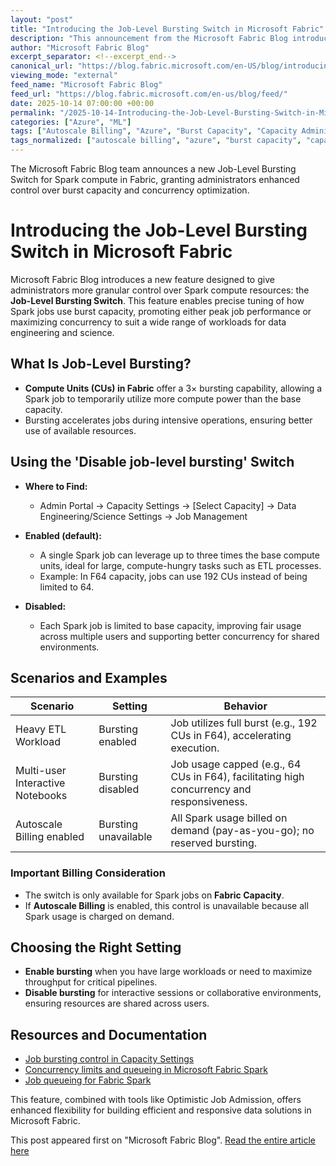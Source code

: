 ```yaml
---
layout: "post"
title: "Introducing the Job-Level Bursting Switch in Microsoft Fabric"
description: "This announcement from the Microsoft Fabric Blog introduces the Job-Level Bursting Switch, a new feature allowing administrators to control how Spark jobs utilize burst capacity in Microsoft Fabric. The switch helps balance peak job performance and high concurrency, adapting to various data engineering and data science workloads. It outlines configuration scenarios, billing considerations, and provides direct links to documentation for effective Spark resource management."
author: "Microsoft Fabric Blog"
excerpt_separator: <!--excerpt_end-->
canonical_url: "https://blog.fabric.microsoft.com/en-US/blog/introducing-the-job-level-bursting-switch-in-microsoft-fabric/"
viewing_mode: "external"
feed_name: "Microsoft Fabric Blog"
feed_url: "https://blog.fabric.microsoft.com/en-us/blog/feed/"
date: 2025-10-14 07:00:00 +00:00
permalink: "/2025-10-14-Introducing-the-Job-Level-Bursting-Switch-in-Microsoft-Fabric.html"
categories: ["Azure", "ML"]
tags: ["Autoscale Billing", "Azure", "Burst Capacity", "Capacity Administrator", "Compute Units", "Concurrency", "Data Engineering", "Data Science", "ETL Workloads", "Fabric Capacity", "Interactive Notebooks", "Job Level Bursting", "Microsoft Fabric", "ML", "News", "Performance Optimization", "Resource Management", "Spark"]
tags_normalized: ["autoscale billing", "azure", "burst capacity", "capacity administrator", "compute units", "concurrency", "data engineering", "data science", "etl workloads", "fabric capacity", "interactive notebooks", "job level bursting", "microsoft fabric", "ml", "news", "performance optimization", "resource management", "spark"]
---
```


The Microsoft Fabric Blog team announces a new Job-Level Bursting Switch for Spark compute in Fabric, granting administrators enhanced control over burst capacity and concurrency optimization.<!--excerpt_end-->

# Introducing the Job-Level Bursting Switch in Microsoft Fabric

Microsoft Fabric Blog introduces a new feature designed to give administrators more granular control over Spark compute resources: the **Job-Level Bursting Switch**. This feature enables precise tuning of how Spark jobs use burst capacity, promoting either peak job performance or maximizing concurrency to suit a wide range of workloads for data engineering and science.

## What Is Job-Level Bursting?

- **Compute Units (CUs) in Fabric** offer a 3× bursting capability, allowing a Spark job to temporarily utilize more compute power than the base capacity.
- Bursting accelerates jobs during intensive operations, ensuring better use of available resources.

## Using the 'Disable job-level bursting' Switch

- **Where to Find:**
  - Admin Portal → Capacity Settings → [Select Capacity] → Data Engineering/Science Settings → Job Management

- **Enabled (default):**
  - A single Spark job can leverage up to three times the base compute units, ideal for large, compute-hungry tasks such as ETL processes.
  - Example: In F64 capacity, jobs can use 192 CUs instead of being limited to 64.
- **Disabled:**
  - Each Spark job is limited to base capacity, improving fair usage across multiple users and supporting better concurrency for shared environments.

## Scenarios and Examples

| Scenario                        | Setting             | Behavior                                                                                  |
|----------------------------------|---------------------|-------------------------------------------------------------------------------------------|
| Heavy ETL Workload               | Bursting enabled    | Job utilizes full burst (e.g., 192 CUs in F64), accelerating execution.                   |
| Multi-user Interactive Notebooks | Bursting disabled   | Job usage capped (e.g., 64 CUs in F64), facilitating high concurrency and responsiveness. |
| Autoscale Billing enabled        | Bursting unavailable| All Spark usage billed on demand (pay-as-you-go); no reserved bursting.                   |

### Important Billing Consideration

- The switch is only available for Spark jobs on **Fabric Capacity**.
- If **Autoscale Billing** is enabled, this control is unavailable because all Spark usage is charged on demand.

## Choosing the Right Setting

- **Enable bursting** when you have large workloads or need to maximize throughput for critical pipelines.
- **Disable bursting** for interactive sessions or collaborative environments, ensuring resources are shared across users.

## Resources and Documentation

- [Job bursting control in Capacity Settings](https://learn.microsoft.com/fabric/data-engineering/capacity-settings-management#admin-control-job-level-bursting-switch)
- [Concurrency limits and queueing in Microsoft Fabric Spark](https://learn.microsoft.com/fabric/data-engineering/spark-job-concurrency-and-queueing)
- [Job queueing for Fabric Spark](https://learn.microsoft.com/fabric/data-engineering/job-admission-management)

This feature, combined with tools like Optimistic Job Admission, offers enhanced flexibility for building efficient and responsive data solutions in Microsoft Fabric.

This post appeared first on "Microsoft Fabric Blog". [Read the entire article here](https://blog.fabric.microsoft.com/en-US/blog/introducing-the-job-level-bursting-switch-in-microsoft-fabric/)
